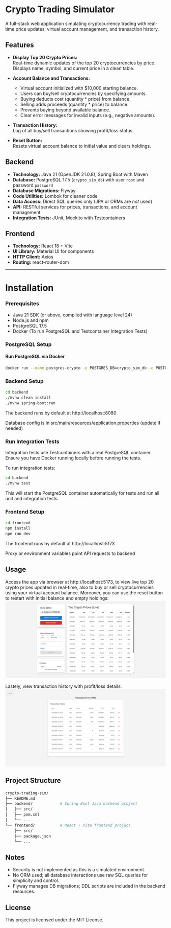 # Crypto Trading Simulator

A full-stack web application simulating cryptocurrency trading with real-time price updates, virtual account management, and transaction history.

## Features

- **Display Top 20 Crypto Prices:**  
  Real-time dynamic updates of the top 20 cryptocurrencies by price. Displays name, symbol, and current price in a clean table.

- **Account Balance and Transactions:**

  - Virtual account initialized with $10,000 starting balance.
  - Users can buy/sell cryptocurrencies by specifying amounts.
  - Buying deducts cost (quantity \* price) from balance.
  - Selling adds proceeds (quantity \* price) to balance.
  - Prevents buying beyond available balance.
  - Clear error messages for invalid inputs (e.g., negative amounts).

- **Transaction History:**  
  Log of all buy/sell transactions showing profit/loss status.

- **Reset Button:**  
  Resets virtual account balance to initial value and clears holdings.

## Backend

- **Technology:** Java 21 (OpenJDK 21.0.8), Spring Boot with Maven
- **Database:** PostgreSQL 17.5 (`crypto_sim_db`) with user `root` and password `password`
- **Database Migrations:** Flyway
- **Code Utilities:** Lombok for cleaner code
- **Data Access:** Direct SQL queries only (JPA or ORMs are _not_ used)
- **API:** RESTful services for prices, transactions, and account management
- **Integration Tests:** JUnit, Mockito with Testcontainers

## Frontend

- **Technology:** React 18 + Vite
- **UI Library:** Material UI for components
- **HTTP Client:** Axios
- **Routing:** react-router-dom

---

# Installation

### Prerequisites

- Java 21 SDK (or above, compiled with language level 24)
- Node.js and npm
- PostgreSQL 17.5
- Docker (To run PostgreSQL and Testcontainer Integration Tests)

### PostgreSQL Setup

#### Run PostgreSQL via Docker

```bash
docker run --name postgres-crypto -e POSTGRES_DB=crypto_sim_db -e POSTGRES_USER=root -e POSTGRES_PASSWORD=password -p 5432:5432 -d postgres:17.5
```

### Backend Setup

```bash
cd backend
./mvnw clean install
./mvnw spring-boot:run
```

The backend runs by default at http://localhost:8080

Database config is in src/main/resources/application.properties (update if needed)

### Run Integration Tests

Integration tests use Testcontainers with a real PostgreSQL container. Ensure you have Docker running locally before running the tests.

To run integration tests:

```bash
cd backend
./mvnw test
```

This will start the PostgreSQL container automatically for tests and run all unit and integration tests.

### Frontend Setup

```bash
cd frontend
npm install
npm run dev
```

The frontend runs by default at http://localhost:5173

Proxy or environment variables point API requests to backend

## Usage

Access the app via browser at http://localhost:5173, to view live top 20 crypto prices updated in real-time, also to buy or sell cryptocurrencies using your virtual account balance. Moreover, you can use the reset button to restart with initial balance and empty holdings:
![Screenshot 1](./frontend/crypto-frontend/screenshots/readme1.png)

Lastely, view transaction history with profit/loss details:
![Screenshot 1](./frontend/crypto-frontend/screenshots/readme2.png)

## Project Structure

```bash
crypto-trading-sim/
├── README.md
├── backend/            # Spring Boot Java backend project
│   ├── src/
│   ├── pom.xml
│   └── ...
└── frontend/           # React + Vite frontend project
    ├── src/
    ├── package.json
    └── ...
```

## Notes

- Security is not implemented as this is a simulated environment.
- No ORM used; all database interactions use raw SQL queries for simplicity and control.
- Flyway manages DB migrations; DDL scripts are included in the backend resources.

## License

This project is licensed under the MIT License.
